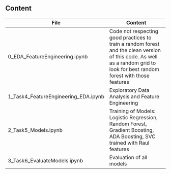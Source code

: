 ## Content

<!-- TABLE_GENERATE_START -->

| File  | Content |
| ------------- | ------------- |
| 0_EDA_FeatureEngineering.ipynb  | Code not respecting good practices to train a random forest and the clean version of this code. As well as a random grid to look for best random forest with those features  |
| 1_Task4_FeatureEngineering_EDA.ipynb  | Exploratory Data Analysis and Feature Engineering |
| 2_Task5_Models.ipynb  | Training of Models: Logistic Regression, Random Forest, Gradient Boosting, ADA Boosting, SVC trained with Raul features    |
| 3_Task6_EvaluateModels.ipynb  | Evaluation of all models   |

<!-- TABLE_GENERATE_END -->

